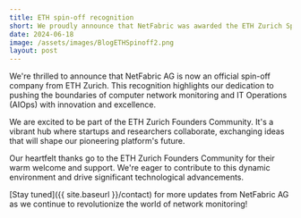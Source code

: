 ```yaml
---
title: ETH spin-off recognition
short: We proudly announce that NetFabric was awarded the ETH Zurich Spin-Off label, a new milestone in our journey.
date: 2024-06-18
image: /assets/images/BlogETHSpinoff2.png
layout: post
---
```



We're thrilled to announce that NetFabric AG is now an official spin-off company from ETH Zurich. This recognition highlights our dedication to pushing the boundaries of computer network monitoring and IT Operations (AIOps) with innovation and excellence.

We are excited to be part of the ETH Zurich Founders Community. It's a vibrant hub where startups and researchers collaborate, exchanging ideas that will shape our pioneering platform's future.

Our heartfelt thanks go to the ETH Zurich Founders Community for their warm welcome and support. We're eager to contribute to this dynamic environment and drive significant technological advancements.

[Stay tuned]({{ site.baseurl }}/contact) for more updates from NetFabric AG as we continue to revolutionize the world of network monitoring!
